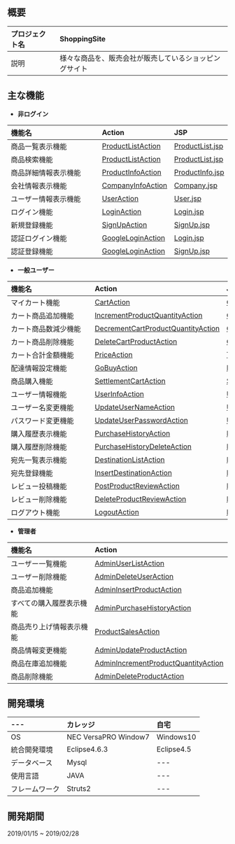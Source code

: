 ## 概要
| プロジェクト名 | ShoppingSite                                      |
|:--------------|:--------------------------------------------------|
| 説明          | 様々な商品を、販売会社が販売しているショッピングサイト |

## 主な機能
- **非ログイン**  

| 機能名　　　　　　　　　　 | Action                              | JSP               |
|:-------------------------|:------------------------------------|:------------------|
| 商品一覧表示機能　　　　　 | [ProductListAction](https://github.com/KazumaSakai/ShoppingSite/blob/master/ShoppingSite/src/com/internousdev/ShoppingSite/action/product/ProductListAction.java)                    | [ProductList.jsp](https://github.com/KazumaSakai/ShoppingSite/blob/master/ShoppingSite/WebContent/Product/ProductList.jsp)     |
| 商品検索機能　　　　　　　 | [ProductListAction](https://github.com/KazumaSakai/ShoppingSite/blob/master/ShoppingSite/src/com/internousdev/ShoppingSite/action/product/ProductListAction.java)                   | [ProductList.jsp](https://github.com/KazumaSakai/ShoppingSite/blob/master/ShoppingSite/WebContent/Product/ProductList.jsp)    |
| 商品詳細情報表示機能　　　 | [ProductInfoAction](https://github.com/KazumaSakai/ShoppingSite/blob/master/ShoppingSite/src/com/internousdev/ShoppingSite/action/product/ProductInfoAction.java)                    | [ProductInfo.jsp](https://github.com/KazumaSakai/ShoppingSite/blob/master/ShoppingSite/WebContent/Product/ProductInfo.jsp)     |
| 会社情報表示機能　　　　　 | [CompanyInfoAction](https://github.com/KazumaSakai/ShoppingSite/blob/master/ShoppingSite/src/com/internousdev/ShoppingSite/action/product/CompanyInfoAction.java)                    | [Company.jsp](https://github.com/KazumaSakai/ShoppingSite/blob/master/ShoppingSite/WebContent/Product/Company.jsp)         |
| ユーザー情報表示機能　　　 | [UserAction](https://github.com/KazumaSakai/ShoppingSite/blob/master/ShoppingSite/src/com/internousdev/ShoppingSite/action/product/UserAction.java)                           | [User.jsp](https://github.com/KazumaSakai/ShoppingSite/blob/master/ShoppingSite/WebContent/Product/User.jsp)            |
| ログイン機能　　　　　　　 | [LoginAction](https://github.com/KazumaSakai/ShoppingSite/blob/master/ShoppingSite/src/com/internousdev/ShoppingSite/action/product/LoginAction.java)                          | [Login.jsp](https://github.com/KazumaSakai/ShoppingSite/blob/master/ShoppingSite/WebContent/Product/Login.jsp)           |
| 新規登録機能　　　　　　　 | [SignUpAction](https://github.com/KazumaSakai/ShoppingSite/blob/master/ShoppingSite/src/com/internousdev/ShoppingSite/action/product/SignUpAction.java)                         | [SignUp.jsp](https://github.com/KazumaSakai/ShoppingSite/blob/master/ShoppingSite/WebContent/Product/SignUp.jsp)          |
| 認証ログイン機能　　　　　 | [GoogleLoginAction](https://github.com/KazumaSakai/ShoppingSite/blob/master/ShoppingSite/src/com/internousdev/ShoppingSite/action/product/GoogleLoginAction.java)                    | [Login.jsp](https://github.com/KazumaSakai/ShoppingSite/blob/master/ShoppingSite/WebContent/Product/Login.jsp)           |
| 認証登録機能　　　　　　　 | [GoogleLoginAction](https://github.com/KazumaSakai/ShoppingSite/blob/master/ShoppingSite/src/com/internousdev/ShoppingSite/action/product/GoogleLoginAction.java)                    | [SignUp.jsp](https://github.com/KazumaSakai/ShoppingSite/blob/master/ShoppingSite/WebContent/Product/SignUp.jsp)          |

- **一般ユーザー**  

| 機能名　　　　　　　　　　 | Action                              | JSP                    |
|:-------------------------|:------------------------------------|:-----------------------|
| マイカート機能　　　　　　 | [CartAction](https://github.com/KazumaSakai/ShoppingSite/blob/master/ShoppingSite/src/com/internousdev/ShoppingSite/action/product/CartAction.java)                            | [Cart.jsp](https://github.com/KazumaSakai/ShoppingSite/blob/master/ShoppingSite/WebContent/Product/Cart.jsp)                 |
| カート商品追加機能　　　　 | [IncrementProductQuantityAction](https://github.com/KazumaSakai/ShoppingSite/blob/master/ShoppingSite/src/com/internousdev/ShoppingSite/action/product/IncrementProductQuantityAction.java)      | [Cart.jsp](https://github.com/KazumaSakai/ShoppingSite/blob/master/ShoppingSite/WebContent/Product/Cart.jsp)                 |
| カート商品数減少機能　　　 | [DecrementCartProductQuantityAction](https://github.com/KazumaSakai/ShoppingSite/blob/master/ShoppingSite/src/com/internousdev/ShoppingSite/action/product/DecrementCartProductQuantityAction.java)  | [Cart.jsp](https://github.com/KazumaSakai/ShoppingSite/blob/master/ShoppingSite/WebContent/Product/Cart.jsp)                 |
| カート商品削除機能　　　　 | [DeleteCartProductAction](https://github.com/KazumaSakai/ShoppingSite/blob/master/ShoppingSite/src/com/internousdev/ShoppingSite/action/product/DeleteCartProductAction.java)             | [Cart.jsp](https://github.com/KazumaSakai/ShoppingSite/blob/master/ShoppingSite/WebContent/Product/Cart.jsp)                 |
| カート合計金額機能　　　　 | [PriceAction](https://github.com/KazumaSakai/ShoppingSite/blob/master/ShoppingSite/src/com/internousdev/ShoppingSite/action/product/PriceAction.java)                         | [Template.jsp](https://github.com/KazumaSakai/ShoppingSite/blob/master/ShoppingSite/WebContent/Product/Template.jsp)             |
| 配達情報設定機能　　　　　 | [GoBuyAction](https://github.com/KazumaSakai/ShoppingSite/blob/master/ShoppingSite/src/com/internousdev/ShoppingSite/action/product/GoBuyAction.java)                         | [DestinationSelect.jsp](https://github.com/KazumaSakai/ShoppingSite/blob/master/ShoppingSite/WebContent/Product/DestinationSelect.jsp)    |
| 商品購入機能　　　　　　　 | [SettlementCartAction](https://github.com/KazumaSakai/ShoppingSite/blob/master/ShoppingSite/src/com/internousdev/ShoppingSite/action/product/SettlementCartAction.java)                | [SettlementComplete.jsp](https://github.com/KazumaSakai/ShoppingSite/blob/master/ShoppingSite/WebContent/Product/SettlementComplete.jsp)   |
| ユーザー情報機能　　　　　 | [UserInfoAction](https://github.com/KazumaSakai/ShoppingSite/blob/master/ShoppingSite/src/com/internousdev/ShoppingSite/action/product/UserInfoAction.java)　　　　　             | [UserPage.jsp](https://github.com/KazumaSakai/ShoppingSite/blob/master/ShoppingSite/WebContent/Product/UserPage.jsp)             |
| ユーザー名変更機能　　　　 | [UpdateUserNameAction](https://github.com/KazumaSakai/ShoppingSite/blob/master/ShoppingSite/src/com/internousdev/ShoppingSite/action/product/UpdateUserNameAction.java)                | [UserInfo.jsp](https://github.com/KazumaSakai/ShoppingSite/blob/master/ShoppingSite/WebContent/Product/UserInfo.jsp)             |
| パスワード変更機能　　　　 | [UpdateUserPasswordAction](https://github.com/KazumaSakai/ShoppingSite/blob/master/ShoppingSite/src/com/internousdev/ShoppingSite/action/product/UpdateUserPasswordAction.java)            | [UserInfo.jsp](https://github.com/KazumaSakai/ShoppingSite/blob/master/ShoppingSite/WebContent/Product/UserInfo.jsp)             |
| 購入履歴表示機能　　　　　 | [PurchaseHistoryAction](https://github.com/KazumaSakai/ShoppingSite/blob/master/ShoppingSite/src/com/internousdev/ShoppingSite/action/product/PurchaseHistoryAction.java)               | [PurchaseHistory.jsp](https://github.com/KazumaSakai/ShoppingSite/blob/master/ShoppingSite/WebContent/Product/PurchaseHistory.jsp)      |
| 購入履歴削除機能　　　　　 | [PurchaseHistoryDeleteAction](https://github.com/KazumaSakai/ShoppingSite/blob/master/ShoppingSite/src/com/internousdev/ShoppingSite/action/product/PurchaseHistoryDeleteAction.java)         | [PurchaseHistory.jsp](https://github.com/KazumaSakai/ShoppingSite/blob/master/ShoppingSite/WebContent/Product/PurchaseHistory.jsp)      |
| 宛先一覧表示機能　　　　　 | [DestinationListAction](https://github.com/KazumaSakai/ShoppingSite/blob/master/ShoppingSite/src/com/internousdev/ShoppingSite/action/product/DestinationListAction.java)               | [DestinationList.jsp](https://github.com/KazumaSakai/ShoppingSite/blob/master/ShoppingSite/WebContent/Product/DestinationList.jsp)      |
| 宛先登録機能　　　　　　　 | [InsertDestinationAction](https://github.com/KazumaSakai/ShoppingSite/blob/master/ShoppingSite/src/com/internousdev/ShoppingSite/action/product/InsertDestinationAction.java)             | [InsertDestination.jsp](https://github.com/KazumaSakai/ShoppingSite/blob/master/ShoppingSite/WebContent/Product/InsertDestination.jsp)    |
| レビュー投稿機能　　　　　 | [PostProductReviewAction](https://github.com/KazumaSakai/ShoppingSite/blob/master/ShoppingSite/src/com/internousdev/ShoppingSite/action/product/PostProductReviewAction.java)             | [ProductReviewList.jsp](https://github.com/KazumaSakai/ShoppingSite/blob/master/ShoppingSite/WebContent/Product/ProductReviewList.jsp)    |
| レビュー削除機能　　　　　 | [DeleteProductReviewAction](https://github.com/KazumaSakai/ShoppingSite/blob/master/ShoppingSite/src/com/internousdev/ShoppingSite/action/product/DeleteProductReviewAction.java)           | [ProductReviewList.jsp](https://github.com/KazumaSakai/ShoppingSite/blob/master/ShoppingSite/WebContent/Product/ProductReviewList.jsp)    |
| ログアウト機能　　　　　　 | [LogoutAction](https://github.com/KazumaSakai/ShoppingSite/blob/master/ShoppingSite/src/com/internousdev/ShoppingSite/action/product/LogoutAction.java)                        | [Logout.jsp](https://github.com/KazumaSakai/ShoppingSite/blob/master/ShoppingSite/WebContent/Product/Logout.jsp)               |

- **管理者**  

| 機能名　　　　　　　　　　 | Action                              | JSP                      |
|:-------------------------|:------------------------------------|:-------------------------|
| ユーザー一覧機能          | [AdminUserListAction](https://github.com/KazumaSakai/ShoppingSite/blob/master/ShoppingSite/src/com/internousdev/ShoppingSite/action/product/AdminUserListAction.java)                   | [UserList.jsp](https://github.com/KazumaSakai/ShoppingSite/blob/master/ShoppingSite/WebContent/Product/UserList.jsp)              |
| ユーザー削除機能          | [AdminDeleteUserAction](https://github.com/KazumaSakai/ShoppingSite/blob/master/ShoppingSite/src/com/internousdev/ShoppingSite/action/product/AdminDeleteUserAction.java)                | [UserList.jsp](https://github.com/KazumaSakai/ShoppingSite/blob/master/ShoppingSite/WebContent/Product/UserList.jsp)              |
| 商品追加機能　　          | [AdminInsertProductAction](https://github.com/KazumaSakai/ShoppingSite/blob/master/ShoppingSite/src/com/internousdev/ShoppingSite/action/product/AdminInsertProductAction.java)             | [InsertProduct.jsp](https://github.com/KazumaSakai/ShoppingSite/blob/master/ShoppingSite/WebContent/Product/InsertProduct.jsp)         |
| すべての購入履歴表示機能　 | [AdminPurchaseHistoryAction](https://github.com/KazumaSakai/ShoppingSite/blob/master/ShoppingSite/src/com/internousdev/ShoppingSite/action/product/AdminPurchaseHistoryAction.java)           | [PurchaseHistoryList.jsp](https://github.com/KazumaSakai/ShoppingSite/blob/master/ShoppingSite/WebContent/Product/PurchaseHistoryList.jsp)   |
| 商品売り上げ情報表示機能　 | [ProductSalesAction](https://github.com/KazumaSakai/ShoppingSite/blob/master/ShoppingSite/src/com/internousdev/ShoppingSite/action/product/ProductSalesAction.java)                   | [PurchaseSales.jsp](https://github.com/KazumaSakai/ShoppingSite/blob/master/ShoppingSite/WebContent/Product/PurchaseSales.jsp)         |
| 商品情報変更機能　　　　　 | [AdminUpdateProductAction](https://github.com/KazumaSakai/ShoppingSite/blob/master/ShoppingSite/src/com/internousdev/ShoppingSite/action/product/AdminUpdateProductAction.java)             | [ProductInfo.jsp](https://github.com/KazumaSakai/ShoppingSite/blob/master/ShoppingSite/WebContent/Product/ProductInfo.jsp)           |
| 商品在庫追加機能　　　　　 | [AdminIncrementProductQuantityAction](https://github.com/KazumaSakai/ShoppingSite/blob/master/ShoppingSite/src/com/internousdev/ShoppingSite/action/product/AdminIncrementProductQuantityAction.java)  | [ProductInfo.jsp](https://github.com/KazumaSakai/ShoppingSite/blob/master/ShoppingSite/WebContent/Product/ProductInfo.jsp)           |
| 商品削除機能　　　　　　　 | [AdminDeleteProductAction](https://github.com/KazumaSakai/ShoppingSite/blob/master/ShoppingSite/src/com/internousdev/ShoppingSite/action/product/AdminDeleteProductAction.java)             | [ProductList.jsp](https://github.com/KazumaSakai/ShoppingSite/blob/master/ShoppingSite/WebContent/Product/ProductList.jsp)           |

## 開発環境

| ---           | カレッジ                    | 自宅        |
|:--------------|:---------------------------|:------------|
| OS　　　　　   | NEC VersaPRO Window7   | Windows10   |
| 統合開発環境　 | Eclipse4.6.3   | Eclipse4.5  |
| データベース　 | Mysql          | ---         |
| 使用言語　　　 | JAVA         　　 | ---         |
| フレームワーク | Struts2      | ---         |

## 開発期間

2019/01/15 ~ 2019/02/28


